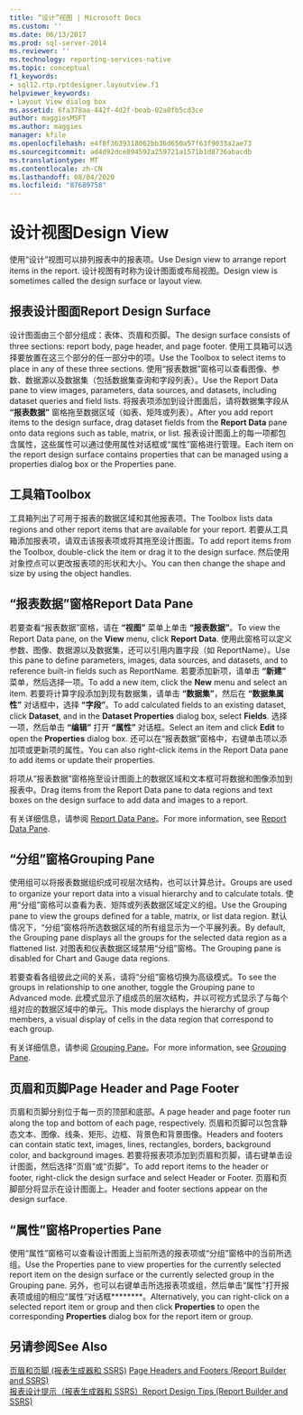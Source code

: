 ```yaml
---
title: “设计”视图 | Microsoft Docs
ms.custom: ''
ms.date: 06/13/2017
ms.prod: sql-server-2014
ms.reviewer: ''
ms.technology: reporting-services-native
ms.topic: conceptual
f1_keywords:
- sql12.rtp.rptdesigner.layoutview.f1
helpviewer_keywords:
- Layout View dialog box
ms.assetid: 6fa378aa-442f-4d2f-beab-02a0fb5cd3ce
author: maggiesMSFT
ms.author: maggies
manager: kfile
ms.openlocfilehash: e4f8f3639318062bb36d650a57f63f9033a2ae73
ms.sourcegitcommit: ad4d92dce894592a259721a1571b1d8736abacdb
ms.translationtype: MT
ms.contentlocale: zh-CN
ms.lasthandoff: 08/04/2020
ms.locfileid: "87689758"
---
```

# <a name="design-view"></a><span data-ttu-id="aa0f7-102">设计视图</span><span class="sxs-lookup"><span data-stu-id="aa0f7-102">Design View</span></span>
  <span data-ttu-id="aa0f7-103">使用“设计”视图可以排列报表中的报表项。</span><span class="sxs-lookup"><span data-stu-id="aa0f7-103">Use Design view to arrange report items in the report.</span></span> <span data-ttu-id="aa0f7-104">设计视图有时称为设计图面或布局视图。</span><span class="sxs-lookup"><span data-stu-id="aa0f7-104">Design view is sometimes called the design surface or layout view.</span></span>  
  
## <a name="report-design-surface"></a><span data-ttu-id="aa0f7-105">报表设计图面</span><span class="sxs-lookup"><span data-stu-id="aa0f7-105">Report Design Surface</span></span>  
 <span data-ttu-id="aa0f7-106">设计图面由三个部分组成：表体、页眉和页脚。</span><span class="sxs-lookup"><span data-stu-id="aa0f7-106">The design surface consists of three sections: report body, page header, and page footer.</span></span> <span data-ttu-id="aa0f7-107">使用工具箱可以选择要放置在这三个部分的任一部分中的项。</span><span class="sxs-lookup"><span data-stu-id="aa0f7-107">Use the Toolbox to select items to place in any of these three sections.</span></span> <span data-ttu-id="aa0f7-108">使用“报表数据”窗格可以查看图像、参数、数据源以及数据集（包括数据集查询和字段列表）。</span><span class="sxs-lookup"><span data-stu-id="aa0f7-108">Use the Report Data pane to view images, parameters, data sources, and datasets, including dataset queries and field lists.</span></span> <span data-ttu-id="aa0f7-109">将报表项添加到设计图面后，请将数据集字段从 **“报表数据”** 窗格拖至数据区域（如表、矩阵或列表）。</span><span class="sxs-lookup"><span data-stu-id="aa0f7-109">After you add report items to the design surface, drag dataset fields from the **Report Data** pane onto data regions such as table, matrix, or list.</span></span> <span data-ttu-id="aa0f7-110">报表设计图面上的每一项都包含属性，这些属性可以通过使用属性对话框或“属性”窗格进行管理。</span><span class="sxs-lookup"><span data-stu-id="aa0f7-110">Each item on the report design surface contains properties that can be managed using a properties dialog box or the Properties pane.</span></span>  
  
## <a name="toolbox"></a><span data-ttu-id="aa0f7-111">工具箱</span><span class="sxs-lookup"><span data-stu-id="aa0f7-111">Toolbox</span></span>  
 <span data-ttu-id="aa0f7-112">工具箱列出了可用于报表的数据区域和其他报表项。</span><span class="sxs-lookup"><span data-stu-id="aa0f7-112">The Toolbox lists data regions and other report items that are available for your report.</span></span> <span data-ttu-id="aa0f7-113">若要从工具箱添加报表项，请双击该报表项或将其拖至设计图面。</span><span class="sxs-lookup"><span data-stu-id="aa0f7-113">To add report items from the Toolbox, double-click the item or drag it to the design surface.</span></span> <span data-ttu-id="aa0f7-114">然后使用对象控点可以更改报表项的形状和大小。</span><span class="sxs-lookup"><span data-stu-id="aa0f7-114">You can then change the shape and size by using the object handles.</span></span>  
  
## <a name="report-data-pane"></a><span data-ttu-id="aa0f7-115">“报表数据”窗格</span><span class="sxs-lookup"><span data-stu-id="aa0f7-115">Report Data Pane</span></span>  
 <span data-ttu-id="aa0f7-116">若要查看“报表数据”窗格，请在 **“视图”** 菜单上单击 **“报表数据”**。</span><span class="sxs-lookup"><span data-stu-id="aa0f7-116">To view the Report Data pane, on the **View** menu, click **Report Data**.</span></span> <span data-ttu-id="aa0f7-117">使用此窗格可以定义参数、图像、数据源以及数据集，还可以引用内置字段（如 ReportName）。</span><span class="sxs-lookup"><span data-stu-id="aa0f7-117">Use this pane to define parameters, images, data sources, and datasets, and to reference built-in fields such as ReportName.</span></span> <span data-ttu-id="aa0f7-118">若要添加新项，请单击 **“新建”** 菜单，然后选择一项。</span><span class="sxs-lookup"><span data-stu-id="aa0f7-118">To add a new item, click the **New** menu and select an item.</span></span> <span data-ttu-id="aa0f7-119">若要将计算字段添加到现有数据集，请单击 **“数据集”**，然后在 **“数据集属性”** 对话框中，选择 **“字段”**。</span><span class="sxs-lookup"><span data-stu-id="aa0f7-119">To add calculated fields to an existing dataset, click **Dataset**, and in the **Dataset Properties** dialog box, select **Fields**.</span></span> <span data-ttu-id="aa0f7-120">选择一项，然后单击 **“编辑”** 打开 **“属性”** 对话框。</span><span class="sxs-lookup"><span data-stu-id="aa0f7-120">Select an item and click **Edit** to open the **Properties** dialog box.</span></span> <span data-ttu-id="aa0f7-121">还可以在“报表数据”窗格中，右键单击项以添加项或更新项的属性。</span><span class="sxs-lookup"><span data-stu-id="aa0f7-121">You can also right-click items in the Report Data pane to add items or update their properties.</span></span>  
  
 <span data-ttu-id="aa0f7-122">将项从“报表数据”窗格拖至设计图面上的数据区域和文本框可将数据和图像添加到报表中。</span><span class="sxs-lookup"><span data-stu-id="aa0f7-122">Drag items from the Report Data pane to data regions and text boxes on the design surface to add data and images to a report.</span></span>  
  
 <span data-ttu-id="aa0f7-123">有关详细信息，请参阅 [Report Data Pane](../report-data/report-data-pane.md)。</span><span class="sxs-lookup"><span data-stu-id="aa0f7-123">For more information, see [Report Data Pane](../report-data/report-data-pane.md).</span></span>  
  
## <a name="grouping-pane"></a><span data-ttu-id="aa0f7-124">“分组”窗格</span><span class="sxs-lookup"><span data-stu-id="aa0f7-124">Grouping Pane</span></span>  
 <span data-ttu-id="aa0f7-125">使用组可以将报表数据组织成可视层次结构，也可以计算总计。</span><span class="sxs-lookup"><span data-stu-id="aa0f7-125">Groups are used to organize your report data into a visual hierarchy and to calculate totals.</span></span> <span data-ttu-id="aa0f7-126">使用“分组”窗格可以查看为表、矩阵或列表数据区域定义的组。</span><span class="sxs-lookup"><span data-stu-id="aa0f7-126">Use the Grouping pane to view the groups defined for a table, matrix, or list data region.</span></span> <span data-ttu-id="aa0f7-127">默认情况下，“分组”窗格将所选数据区域的所有组显示为一个平展列表。</span><span class="sxs-lookup"><span data-stu-id="aa0f7-127">By default, the Grouping pane displays all the groups for the selected data region as a flattened list.</span></span> <span data-ttu-id="aa0f7-128">对图表和仪表数据区域禁用“分组”窗格。</span><span class="sxs-lookup"><span data-stu-id="aa0f7-128">The Grouping pane is disabled for Chart and Gauge data regions.</span></span>  
  
 <span data-ttu-id="aa0f7-129">若要查看各组彼此之间的关系，请将“分组”窗格切换为高级模式。</span><span class="sxs-lookup"><span data-stu-id="aa0f7-129">To see the groups in relationship to one another, toggle the Grouping pane to Advanced mode.</span></span> <span data-ttu-id="aa0f7-130">此模式显示了组成员的层次结构，并以可视方式显示了与每个组对应的数据区域中的单元。</span><span class="sxs-lookup"><span data-stu-id="aa0f7-130">This mode displays the hierarchy of group members, a visual display of cells in the data region that correspond to each group.</span></span>  
  
 <span data-ttu-id="aa0f7-131">有关详细信息，请参阅 [Grouping Pane](grouping-pane.md)。</span><span class="sxs-lookup"><span data-stu-id="aa0f7-131">For more information, see [Grouping Pane](grouping-pane.md).</span></span>  
  
## <a name="page-header-and-page-footer"></a><span data-ttu-id="aa0f7-132">页眉和页脚</span><span class="sxs-lookup"><span data-stu-id="aa0f7-132">Page Header and Page Footer</span></span>  
 <span data-ttu-id="aa0f7-133">页眉和页脚分别位于每一页的顶部和底部。</span><span class="sxs-lookup"><span data-stu-id="aa0f7-133">A page header and page footer run along the top and bottom of each page, respectively.</span></span> <span data-ttu-id="aa0f7-134">页眉和页脚可以包含静态文本、图像、线条、矩形、边框、背景色和背景图像。</span><span class="sxs-lookup"><span data-stu-id="aa0f7-134">Headers and footers can contain static text, images, lines, rectangles, borders, background color, and background images.</span></span> <span data-ttu-id="aa0f7-135">若要将报表项添加到页眉和页脚，请右键单击设计图面，然后选择“页眉”或“页脚”。</span><span class="sxs-lookup"><span data-stu-id="aa0f7-135">To add report items to the header or footer, right-click the design surface and select Header or Footer.</span></span> <span data-ttu-id="aa0f7-136">页眉和页脚部分将显示在设计图面上。</span><span class="sxs-lookup"><span data-stu-id="aa0f7-136">Header and footer sections appear on the design surface.</span></span>  
  
## <a name="properties-pane"></a><span data-ttu-id="aa0f7-137">“属性”窗格</span><span class="sxs-lookup"><span data-stu-id="aa0f7-137">Properties Pane</span></span>  
 <span data-ttu-id="aa0f7-138">使用“属性”窗格可以查看设计图面上当前所选的报表项或“分组”窗格中的当前所选组。</span><span class="sxs-lookup"><span data-stu-id="aa0f7-138">Use the Properties pane to view properties for the currently selected report item on the design surface or the currently selected group in the Grouping pane.</span></span> <span data-ttu-id="aa0f7-139">另外，也可以右键单击所选报表项或组，然后单击“属性”打开报表项或组的相应“属性”对话框\*\*\*\*\*\*\*\*。</span><span class="sxs-lookup"><span data-stu-id="aa0f7-139">Alternatively, you can right-click on a selected report item or group and then click **Properties** to open the corresponding **Properties** dialog box for the report item or group.</span></span>  
  
## <a name="see-also"></a><span data-ttu-id="aa0f7-140">另请参阅</span><span class="sxs-lookup"><span data-stu-id="aa0f7-140">See Also</span></span>  
 <span data-ttu-id="aa0f7-141">[页眉和页脚 &#40;报表生成器和 SSRS&#41;](../report-design/page-headers-and-footers-report-builder-and-ssrs.md) </span><span class="sxs-lookup"><span data-stu-id="aa0f7-141">[Page Headers and Footers &#40;Report Builder and SSRS&#41;](../report-design/page-headers-and-footers-report-builder-and-ssrs.md) </span></span>  
 [<span data-ttu-id="aa0f7-142">报表设计提示（报表生成器和 SSRS）</span><span class="sxs-lookup"><span data-stu-id="aa0f7-142">Report Design Tips &#40;Report Builder and SSRS&#41;</span></span>](../report-design/report-design-tips-report-builder-and-ssrs.md)  
  
  

